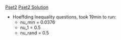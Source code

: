 [Pset2](https://work.caltech.edu/homework/hw2.pdf)
[Pset2 Solution](https://work.caltech.edu/homework/hw2_sol.pdf)

* Hoeffding Inequality questions, took 19min to run:
    - nu\_min = 0.0376
    - nu\_1 = 0.5
    - nu\_rand = 0.5
